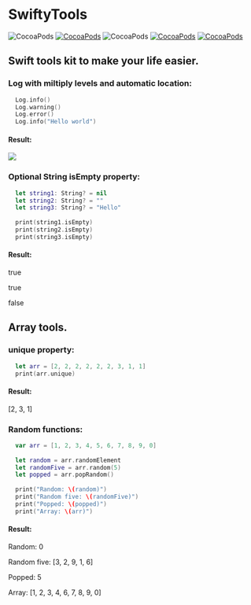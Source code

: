# SwiftyTools

![CocoaPods](https://img.shields.io/cocoapods/p/AFNetworking.svg)
[![CocoaPods](https://img.shields.io/badge/pod-0.12.8-blue.svg)](https://github.com/VladasZ/SwiftyTools)
![CocoaPods](https://img.shields.io/badge/status-alpha-orange.svg)
[![CocoaPods](https://img.shields.io/badge/swift-4.0-brightgreen.svg)](https://swift.org)
[![CocoaPods](https://img.shields.io/badge/license-MIT-lightgray.svg)](https://github.com/VladasZ/SwiftyTools/blob/master/LICENSE)


## Swift tools kit to make your life easier.

### Log with miltiply levels and automatic location:

```swift
  Log.info()
  Log.warning()
  Log.error()
  Log.info("Hello world")
```
#### Result:

![](http://i.imgur.com/Uf9aiWA.png)

### Optional String isEmpty property:

```swift
  let string1: String? = nil
  let string2: String? = ""
  let string3: String? = "Hello"
        
  print(string1.isEmpty)
  print(string2.isEmpty)
  print(string3.isEmpty)
```
#### Result:

  true
  
  true
  
  false
  

## Array tools.

### unique property:

```swift
  let arr = [2, 2, 2, 2, 2, 2, 3, 1, 1]
  print(arr.unique)
```

#### Result:

  [2, 3, 1]

### Random functions:

```swift
  var arr = [1, 2, 3, 4, 5, 6, 7, 8, 9, 0]
        
  let random = arr.randomElement
  let randomFive = arr.random(5)
  let popped = arr.popRandom()
        
  print("Random: \(random)")
  print("Random five: \(randomFive)")
  print("Popped: \(popped)")
  print("Array: \(arr)")
```
#### Result:

Random: 0

Random five: [3, 2, 9, 1, 6]

Popped: 5

Array: [1, 2, 3, 4, 6, 7, 8, 9, 0]
